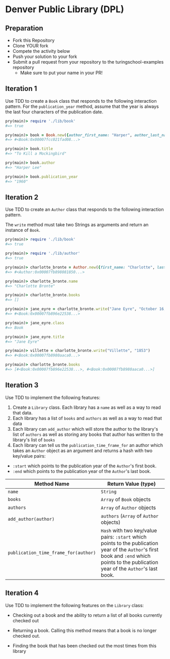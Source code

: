 # Denver Public Library (DPL)

## Preparation

* Fork this Repository
* Clone YOUR fork
* Compete the activity below
* Push your solution to your fork
* Submit a pull request from your repository to the turingschool-examples repository
  * Make sure to put your name in your PR!

## Iteration 1

Use TDD to create a `Book` class that responds to the following interaction pattern. For the `publication_year` method, assume that the year is always the last four characters of the publication date.

```ruby
pry(main)> require './lib/book'
#=> true

pry(main)> book = Book.new({author_first_name: "Harper", author_last_name: "Lee", title: "To Kill a Mockingbird", publication_date: "July 11, 1960"})
#=> #<Book:0x00007fcc021fad08...>

pry(main)> book.title
#=> "To Kill a Mockingbird"

pry(main)> book.author
#=> "Harper Lee"

pry(main)> book.publication_year
#=> "1960"
```

## Iteration 2

Use TDD to create an `Author` class that responds to the following interaction pattern.

The `write` method must take two Strings as arguments and return an instance of `Book`.

```ruby
pry(main)> require './lib/book'
#=> true

pry(main)> require './lib/author'
#=> true

pry(main)> charlotte_bronte = Author.new({first_name: "Charlotte", last_name: "Bronte"})
#=> #<Author:0x00007fb898081850...>

pry(main)> charlotte_bronte.name
#=> "Charlotte Bronte"

pry(main)> charlotte_bronte.books
#=> []

pry(main)> jane_eyre = charlotte_bronte.write("Jane Eyre", "October 16, 1847")
#=> #<Book:0x00007fb896e22538...>

pry(main)> jane_eyre.class
#=> Book

pry(main)> jane_eyre.title
#=> "Jane Eyre"

pry(main)> villette = charlotte_bronte.write("Villette", "1853")
#=> #<Book:0x00007fb8980aaca0...>

pry(main)> charlotte_bronte.books
#=> [#<Book:0x00007fb896e22538...>, #<Book:0x00007fb8980aaca0...>]
```

## Iteration 3

Use TDD to implement the following features:

1. Create a `Library` class. Each library has a `name` as well as a way to read that data.
2. Each library has a list of `books` and `authors` as well as a way to read that data
3. Each library can `add_author` which will store the author to the library's list of `authors` as well as storing any books that author has written to the library's list of `books`
4. Each library can tell us the `publication_time_frame_for` an author which takes an `Author` object as an argument and returns a hash with two key/value pairs:
  * `:start` which points to the publication year of the `Author`'s first book.
  * `:end` which points to the publication year of the `Author`'s last book.


Method Name                 | Return Value (type)
-----------                 | -------------------
`name`                      | `String`
`books`                     | `Array` of `Book` objects
`authors`                   | `Array` of `Author` objects
`add_author(author)`        | `authors` (`Array` of `Author` objects)
`publication_time_frame_for(author)`         | `Hash` with two key/value pairs: `:start` which points to the publication year of the `Author`'s first book and `:end` which points to the publication year of the `Author`'s last book.

## Iteration 4

Use TDD to implement the following features on the `Library` class:

* Checking out a book and the ability to return a list of all books currently checked out

* Returning a book. Calling this method means that a book is no longer checked out.

* Finding the book that has been checked out the most times from this library

